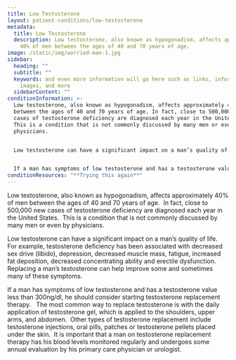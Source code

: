 ```yaml
---
title: Low Testosterone
layout: patient-conditions/low-testosterone
metadata:
  title: Low Testosterone
  description: Low testosterone, also known as hypogonadism, affects approximately
    40% of men between the ages of 40 and 70 years of age.
image: /static/img/worried-man-1.jpg
sidebar:
  heading: ""
  subtitle: ""
  keywords: and even more information will go here such as links, information,
    images, and more
  sidebarContent: ""
conditionInformation: >-
  Low testosterone, also known as hypogonadism, affects approximately 40% of men
  between the ages of 40 and 70 years of age. In fact, close to 500,000 new
  cases of testosterone deficiency are diagnosed each year in the United States.
  This is a condition that is not commonly discussed by many men or even by
  physicians.


  Low testosterone can have a significant impact on a man’s quality of life. For example, testosterone deficiency has been associated with decreased sex drive (libido), depression, decreased muscle mass, fatigue, increased fat deposition, decreased concentrating ability and erectile dysfunction. Replacing a man’s testosterone can help improve some and sometimes many of these symptoms.


  If a man has symptoms of low testosterone and has a testosterone value less than 300ng/dl, he should consider starting testosterone replacement therapy. The most common way to replace testosterone is with the daily application of testosterone gel, which is applied to the shoulders, upper arms, and abdomen. Other types of testosterone replacement include testosterone injections, oral pills, patches or testosterone pellets placed under the skin. It is important that a man on testosterone replacement therapy has his blood levels monitored regularly and undergoes some annual evaluation by his primary care physician or urologist.
conditionResources: "**Trying this again**"
---
```

Low testosterone, also known as hypogonadism, affects approximately 40% of men between the ages of 40 and 70 years of age.  In fact, close to 500,000 new cases of testosterone deficiency are diagnosed each year in the United States.  This is a condition that is not commonly discussed by many men or even by physicians.  



Low testosterone can have a significant impact on a man’s quality of life.  For example, testosterone deficiency has been associated with decreased sex drive (libido), depression, decreased muscle mass, fatigue, increased fat deposition, decreased concentrating ability and erectile dysfunction.  Replacing a man’s testosterone can help improve some and sometimes many of these symptoms.   



If a man has symptoms of low testosterone and has a testosterone value less than 300ng/dl, he should consider starting testosterone replacement therapy.   The most common way to replace testosterone is with the daily application of testosterone gel, which is applied to the shoulders, upper arms, and abdomen.  Other types of testosterone replacement include testosterone injections, oral pills, patches or testosterone pellets placed under the skin.  It is important that a man on testosterone replacement therapy has his blood levels monitored regularly and undergoes some annual evaluation by his primary care physician or urologist.